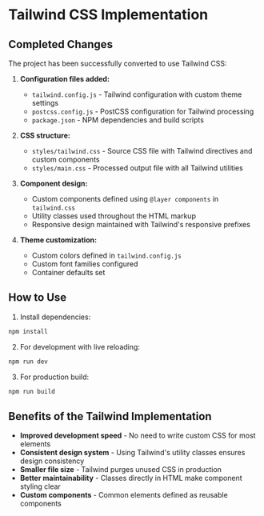 # Tailwind CSS Implementation

## Completed Changes

The project has been successfully converted to use Tailwind CSS:

1. **Configuration files added:**
   - `tailwind.config.js` - Tailwind configuration with custom theme settings
   - `postcss.config.js` - PostCSS configuration for Tailwind processing
   - `package.json` - NPM dependencies and build scripts

2. **CSS structure:**
   - `styles/tailwind.css` - Source CSS file with Tailwind directives and custom components
   - `styles/main.css` - Processed output file with all Tailwind utilities

3. **Component design:**
   - Custom components defined using `@layer components` in `tailwind.css`
   - Utility classes used throughout the HTML markup
   - Responsive design maintained with Tailwind's responsive prefixes

4. **Theme customization:**
   - Custom colors defined in `tailwind.config.js`
   - Custom font families configured
   - Container defaults set

## How to Use

1. Install dependencies:
```bash
npm install
```

2. For development with live reloading:
```bash
npm run dev
```

3. For production build:
```bash
npm run build
```

## Benefits of the Tailwind Implementation

- **Improved development speed** - No need to write custom CSS for most elements
- **Consistent design system** - Using Tailwind's utility classes ensures design consistency
- **Smaller file size** - Tailwind purges unused CSS in production
- **Better maintainability** - Classes directly in HTML make component styling clear
- **Custom components** - Common elements defined as reusable components